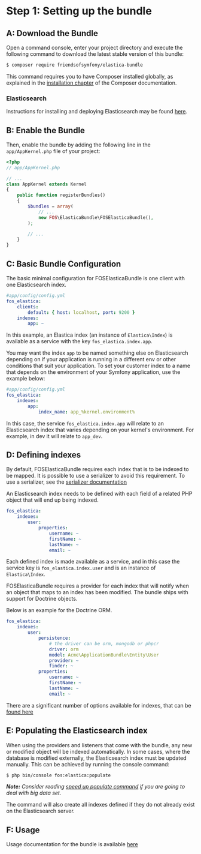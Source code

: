 Step 1: Setting up the bundle
=============================

A: Download the Bundle
----------------------

Open a command console, enter your project directory and execute the
following command to download the latest stable version of this bundle:

```bash
$ composer require friendsofsymfony/elastica-bundle
```

This command requires you to have Composer installed globally, as explained
in the [installation chapter](https://getcomposer.org/doc/00-intro.md)
of the Composer documentation.

### Elasticsearch

Instructions for installing and deploying Elasticsearch may be found [here](https://www.elastic.co/downloads/elasticsearch).

B: Enable the Bundle
-------------------------

Then, enable the bundle by adding the following line in the `app/AppKernel.php`
file of your project:

```php
<?php
// app/AppKernel.php

// ...
class AppKernel extends Kernel
{
    public function registerBundles()
    {
        $bundles = array(
            // ...
            new FOS\ElasticaBundle\FOSElasticaBundle(),
        );

        // ...
    }
}
```

C: Basic Bundle Configuration
-----------------------------

The basic minimal configuration for FOSElasticaBundle is one client with one Elasticsearch
index.

```yaml
#app/config/config.yml
fos_elastica:
    clients:
        default: { host: localhost, port: 9200 }
    indexes:
        app: ~
```

In this example, an Elastica index (an instance of `Elastica\Index`) is available as a
service with the key `fos_elastica.index.app`.

You may want the index `app` to be named something else on Elasticsearch depending on
if your application is running in a different env or other conditions that suit your
application. To set your customer index to a name that depends on the environment of your
Symfony application, use the example below:

```yaml
#app/config/config.yml
fos_elastica:
    indexes:
        app:
            index_name: app_%kernel.environment%
```

In this case, the service `fos_elastica.index.app` will relate to an Elasticsearch index
that varies depending on your kernel's environment. For example, in dev it will relate to
`app_dev`.

D: Defining indexes
-----------------------

By default, FOSElasticaBundle requires each index that is to be indexed to be mapped.
It is possible to use a serializer to avoid this requirement. To use a serializer, see
the [serializer documentation](serializer.md)

An Elasticsearch index needs to be defined with each field of a related PHP object that
will end up being indexed.

```yaml
fos_elastica:
    indexes:
        user:
            properties:
                username: ~
                firstName: ~
                lastName: ~
                email: ~
```

Each defined index is made available as a service, and in this case the service key is
`fos_elastica.index.user` and is an instance of `Elastica\Index`.

FOSElasticaBundle requires a provider for each index that will notify when an object
that maps to an index has been modified. The bundle ships with support for Doctrine objects.

Below is an example for the Doctrine ORM.

```yaml
fos_elastica:
    indexes:
        user:
            persistence:
                # the driver can be orm, mongodb or phpcr
                driver: orm
                model: Acme\ApplicationBundle\Entity\User
                provider: ~
                finder: ~
            properties:
                username: ~
                firstName: ~
                lastName: ~
                email: ~
```

There are a significant number of options available for indexes, that can be
[found here](indexes.md)

E: Populating the Elasticsearch index
-------------------------------------

When using the providers and listeners that come with the bundle, any new or modified
object will be indexed automatically. In some cases, where the database is modified
externally, the Elasticsearch index must be updated manually. This can be achieved by
running the console command:

```bash
$ php bin/console fos:elastica:populate
```

_**Note:** Consider reading [speed up populate command](cookbook/speed-up-populate-command.md) if you are going to deal with big data set._

The command will also create all indexes defined if they do not already exist
on the Elasticsearch server.

F: Usage
--------

Usage documentation for the bundle is available [here](usage.md)
